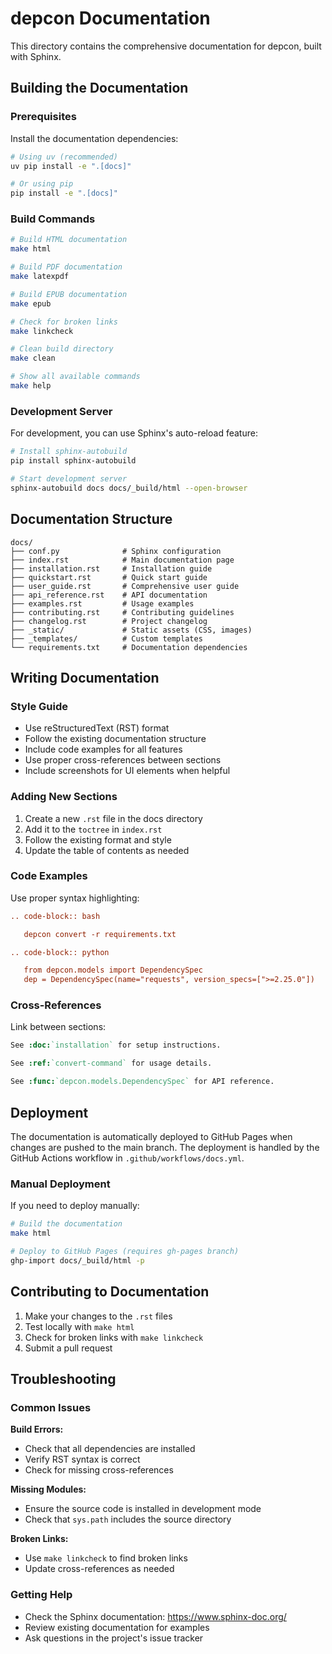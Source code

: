 # depcon Documentation

This directory contains the comprehensive documentation for depcon, built with Sphinx.

## Building the Documentation

### Prerequisites

Install the documentation dependencies:

```bash
# Using uv (recommended)
uv pip install -e ".[docs]"

# Or using pip
pip install -e ".[docs]"
```

### Build Commands

```bash
# Build HTML documentation
make html

# Build PDF documentation
make latexpdf

# Build EPUB documentation
make epub

# Check for broken links
make linkcheck

# Clean build directory
make clean

# Show all available commands
make help
```

### Development Server

For development, you can use Sphinx's auto-reload feature:

```bash
# Install sphinx-autobuild
pip install sphinx-autobuild

# Start development server
sphinx-autobuild docs docs/_build/html --open-browser
```

## Documentation Structure

```
docs/
├── conf.py              # Sphinx configuration
├── index.rst            # Main documentation page
├── installation.rst     # Installation guide
├── quickstart.rst       # Quick start guide
├── user_guide.rst       # Comprehensive user guide
├── api_reference.rst    # API documentation
├── examples.rst         # Usage examples
├── contributing.rst     # Contributing guidelines
├── changelog.rst        # Project changelog
├── _static/             # Static assets (CSS, images)
├── _templates/          # Custom templates
└── requirements.txt     # Documentation dependencies
```

## Writing Documentation

### Style Guide

- Use reStructuredText (RST) format
- Follow the existing documentation structure
- Include code examples for all features
- Use proper cross-references between sections
- Include screenshots for UI elements when helpful

### Adding New Sections

1. Create a new `.rst` file in the docs directory
2. Add it to the `toctree` in `index.rst`
3. Follow the existing format and style
4. Update the table of contents as needed

### Code Examples

Use proper syntax highlighting:

```rst
.. code-block:: bash

   depcon convert -r requirements.txt

.. code-block:: python

   from depcon.models import DependencySpec
   dep = DependencySpec(name="requests", version_specs=[">=2.25.0"])
```

### Cross-References

Link between sections:

```rst
See :doc:`installation` for setup instructions.

See :ref:`convert-command` for usage details.

See :func:`depcon.models.DependencySpec` for API reference.
```

## Deployment

The documentation is automatically deployed to GitHub Pages when changes are pushed to the main branch. The deployment is handled by the GitHub Actions workflow in `.github/workflows/docs.yml`.

### Manual Deployment

If you need to deploy manually:

```bash
# Build the documentation
make html

# Deploy to GitHub Pages (requires gh-pages branch)
ghp-import docs/_build/html -p
```

## Contributing to Documentation

1. Make your changes to the `.rst` files
2. Test locally with `make html`
3. Check for broken links with `make linkcheck`
4. Submit a pull request

## Troubleshooting

### Common Issues

**Build Errors:**
- Check that all dependencies are installed
- Verify RST syntax is correct
- Check for missing cross-references

**Missing Modules:**
- Ensure the source code is installed in development mode
- Check that `sys.path` includes the source directory

**Broken Links:**
- Use `make linkcheck` to find broken links
- Update cross-references as needed

### Getting Help

- Check the Sphinx documentation: https://www.sphinx-doc.org/
- Review existing documentation for examples
- Ask questions in the project's issue tracker
